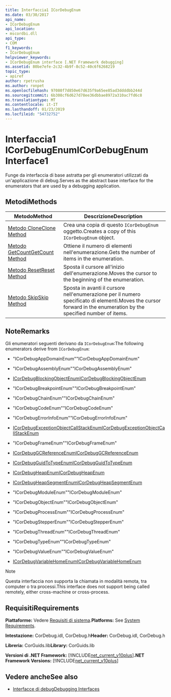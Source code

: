 ```yaml
---
title: Interfaccia1 ICorDebugEnum
ms.date: 03/30/2017
api_name:
- ICorDebugEnum
api_location:
- mscordbi.dll
api_type:
- COM
f1_keywords:
- ICorDebugEnum
helpviewer_keywords:
- ICorDebugEnum interface [.NET Framework debugging]
ms.assetid: 80be7efe-2c32-4b9f-8c52-40c6f6268219
topic_type:
- apiref
author: rpetrusha
ms.author: ronpet
ms.openlocfilehash: 97080f7d850e67d635f9a65ee85ad3ddddbb244d
ms.sourcegitcommit: 6b308cf6d627d78ee36dbbae8972a310ac7fd6c8
ms.translationtype: MT
ms.contentlocale: it-IT
ms.lasthandoff: 01/23/2019
ms.locfileid: "54732752"
---
```

# <a name="icordebugenum-interface1"></a><span data-ttu-id="60f13-102">Interfaccia1 ICorDebugEnum</span><span class="sxs-lookup"><span data-stu-id="60f13-102">ICorDebugEnum Interface1</span></span>
<span data-ttu-id="60f13-103">Funge da interfaccia di base astratta per gli enumeratori utilizzati da un'applicazione di debug.</span><span class="sxs-lookup"><span data-stu-id="60f13-103">Serves as the abstract base interface for the enumerators that are used by a debugging application.</span></span>  
  
## <a name="methods"></a><span data-ttu-id="60f13-104">Metodi</span><span class="sxs-lookup"><span data-stu-id="60f13-104">Methods</span></span>  
  
|<span data-ttu-id="60f13-105">Metodo</span><span class="sxs-lookup"><span data-stu-id="60f13-105">Method</span></span>|<span data-ttu-id="60f13-106">Descrizione</span><span class="sxs-lookup"><span data-stu-id="60f13-106">Description</span></span>|  
|------------|-----------------|  
|[<span data-ttu-id="60f13-107">Metodo Clone</span><span class="sxs-lookup"><span data-stu-id="60f13-107">Clone Method</span></span>](../../../../docs/framework/unmanaged-api/debugging/icordebugenum-clone-method.md)|<span data-ttu-id="60f13-108">Crea una copia di questo `ICorDebugEnum` oggetto.</span><span class="sxs-lookup"><span data-stu-id="60f13-108">Creates a copy of this `ICorDebugEnum` object.</span></span>|  
|[<span data-ttu-id="60f13-109">Metodo GetCount</span><span class="sxs-lookup"><span data-stu-id="60f13-109">GetCount Method</span></span>](../../../../docs/framework/unmanaged-api/debugging/icordebugenum-getcount-method.md)|<span data-ttu-id="60f13-110">Ottiene il numero di elementi nell'enumerazione.</span><span class="sxs-lookup"><span data-stu-id="60f13-110">Gets the number of items in the enumeration.</span></span>|  
|[<span data-ttu-id="60f13-111">Metodo Reset</span><span class="sxs-lookup"><span data-stu-id="60f13-111">Reset Method</span></span>](../../../../docs/framework/unmanaged-api/debugging/icordebugenum-reset-method.md)|<span data-ttu-id="60f13-112">Sposta il cursore all'inizio dell'enumerazione.</span><span class="sxs-lookup"><span data-stu-id="60f13-112">Moves the cursor to the beginning of the enumeration.</span></span>|  
|[<span data-ttu-id="60f13-113">Metodo Skip</span><span class="sxs-lookup"><span data-stu-id="60f13-113">Skip Method</span></span>](../../../../docs/framework/unmanaged-api/debugging/icordebugenum-skip-method.md)|<span data-ttu-id="60f13-114">Sposta in avanti il cursore nell'enumerazione per il numero specificato di elementi.</span><span class="sxs-lookup"><span data-stu-id="60f13-114">Moves the cursor forward in the enumeration by the specified number of items.</span></span>|  
  
## <a name="remarks"></a><span data-ttu-id="60f13-115">Note</span><span class="sxs-lookup"><span data-stu-id="60f13-115">Remarks</span></span>  
 <span data-ttu-id="60f13-116">Gli enumeratori seguenti derivano da `ICorDebugEnum`:</span><span class="sxs-lookup"><span data-stu-id="60f13-116">The following enumerators derive from `ICorDebugEnum`:</span></span>  
  
-   <span data-ttu-id="60f13-117">"ICorDebugAppDomainEnum"</span><span class="sxs-lookup"><span data-stu-id="60f13-117">"ICorDebugAppDomainEnum"</span></span>  
  
-   <span data-ttu-id="60f13-118">"ICorDebugAssemblyEnum"</span><span class="sxs-lookup"><span data-stu-id="60f13-118">"ICorDebugAssemblyEnum"</span></span>  
  
-   [<span data-ttu-id="60f13-119">ICorDebugBlockingObjectEnum</span><span class="sxs-lookup"><span data-stu-id="60f13-119">ICorDebugBlockingObjectEnum</span></span>](../../../../docs/framework/unmanaged-api/debugging/icordebugblockingobjectenum-interface.md)  
  
-   <span data-ttu-id="60f13-120">"ICorDebugBreakpointEnum"</span><span class="sxs-lookup"><span data-stu-id="60f13-120">"ICorDebugBreakpointEnum"</span></span>  
  
-   <span data-ttu-id="60f13-121">"ICorDebugChainEnum"</span><span class="sxs-lookup"><span data-stu-id="60f13-121">"ICorDebugChainEnum"</span></span>  
  
-   <span data-ttu-id="60f13-122">"ICorDebugCodeEnum"</span><span class="sxs-lookup"><span data-stu-id="60f13-122">"ICorDebugCodeEnum"</span></span>  
  
-   <span data-ttu-id="60f13-123">"ICorDebugErrorInfoEnum"</span><span class="sxs-lookup"><span data-stu-id="60f13-123">"ICorDebugErrorInfoEnum"</span></span>  
  
-   [<span data-ttu-id="60f13-124">ICorDebugExceptionObjectCallStackEnum</span><span class="sxs-lookup"><span data-stu-id="60f13-124">ICorDebugExceptionObjectCallStackEnum</span></span>](../../../../docs/framework/unmanaged-api/debugging/icordebugexceptionobjectcallstackenum-interface.md)  
  
-   <span data-ttu-id="60f13-125">"ICorDebugFrameEnum"</span><span class="sxs-lookup"><span data-stu-id="60f13-125">"ICorDebugFrameEnum"</span></span>  
  
-   [<span data-ttu-id="60f13-126">ICorDebugGCReferenceEnum</span><span class="sxs-lookup"><span data-stu-id="60f13-126">ICorDebugGCReferenceEnum</span></span>](../../../../docs/framework/unmanaged-api/debugging/icordebuggcreferenceenum-interface.md)  
  
-   [<span data-ttu-id="60f13-127">ICorDebugGuidToTypeEnum</span><span class="sxs-lookup"><span data-stu-id="60f13-127">ICorDebugGuidToTypeEnum</span></span>](../../../../docs/framework/unmanaged-api/debugging/icordebugguidtotypeenum-interface.md)  
  
-   [<span data-ttu-id="60f13-128">ICorDebugHeapEnum</span><span class="sxs-lookup"><span data-stu-id="60f13-128">ICorDebugHeapEnum</span></span>](../../../../docs/framework/unmanaged-api/debugging/icordebugheapenum-interface.md)  
  
-   [<span data-ttu-id="60f13-129">ICorDebugHeapSegmentEnum</span><span class="sxs-lookup"><span data-stu-id="60f13-129">ICorDebugHeapSegmentEnum</span></span>](../../../../docs/framework/unmanaged-api/debugging/icordebugheapsegmentenum-interface.md)  
  
-   <span data-ttu-id="60f13-130">"ICorDebugModuleEnum"</span><span class="sxs-lookup"><span data-stu-id="60f13-130">"ICorDebugModuleEnum"</span></span>  
  
-   <span data-ttu-id="60f13-131">"ICorDebugObjectEnum"</span><span class="sxs-lookup"><span data-stu-id="60f13-131">"ICorDebugObjectEnum"</span></span>  
  
-   <span data-ttu-id="60f13-132">"ICorDebugProcessEnum"</span><span class="sxs-lookup"><span data-stu-id="60f13-132">"ICorDebugProcessEnum"</span></span>  
  
-   <span data-ttu-id="60f13-133">"ICorDebugStepperEnum"</span><span class="sxs-lookup"><span data-stu-id="60f13-133">"ICorDebugStepperEnum"</span></span>  
  
-   <span data-ttu-id="60f13-134">"ICorDebugThreadEnum"</span><span class="sxs-lookup"><span data-stu-id="60f13-134">"ICorDebugThreadEnum"</span></span>  
  
-   <span data-ttu-id="60f13-135">"ICorDebugTypeEnum"</span><span class="sxs-lookup"><span data-stu-id="60f13-135">"ICorDebugTypeEnum"</span></span>  
  
-   <span data-ttu-id="60f13-136">"ICorDebugValueEnum"</span><span class="sxs-lookup"><span data-stu-id="60f13-136">"ICorDebugValueEnum"</span></span>  
  
-   [<span data-ttu-id="60f13-137">ICorDebugVariableHomeEnum</span><span class="sxs-lookup"><span data-stu-id="60f13-137">ICorDebugVariableHomeEnum</span></span>](../../../../docs/framework/unmanaged-api/debugging/icordebugvariablehomeenum-interface.md)  
  
> [!NOTE]
>  <span data-ttu-id="60f13-138">Questa interfaccia non supporta la chiamata in modalità remota, tra computer o tra processi.</span><span class="sxs-lookup"><span data-stu-id="60f13-138">This interface does not support being called remotely, either cross-machine or cross-process.</span></span>  
  
## <a name="requirements"></a><span data-ttu-id="60f13-139">Requisiti</span><span class="sxs-lookup"><span data-stu-id="60f13-139">Requirements</span></span>  
 <span data-ttu-id="60f13-140">**Piattaforme:** Vedere [Requisiti di sistema](../../../../docs/framework/get-started/system-requirements.md).</span><span class="sxs-lookup"><span data-stu-id="60f13-140">**Platforms:** See [System Requirements](../../../../docs/framework/get-started/system-requirements.md).</span></span>  
  
 <span data-ttu-id="60f13-141">**Intestazione:** CorDebug.idl, CorDebug.h</span><span class="sxs-lookup"><span data-stu-id="60f13-141">**Header:** CorDebug.idl, CorDebug.h</span></span>  
  
 <span data-ttu-id="60f13-142">**Libreria:** CorGuids.lib</span><span class="sxs-lookup"><span data-stu-id="60f13-142">**Library:** CorGuids.lib</span></span>  
  
 <span data-ttu-id="60f13-143">**Versioni di .NET Framework:** [!INCLUDE[net_current_v10plus](../../../../includes/net-current-v10plus-md.md)]</span><span class="sxs-lookup"><span data-stu-id="60f13-143">**.NET Framework Versions:** [!INCLUDE[net_current_v10plus](../../../../includes/net-current-v10plus-md.md)]</span></span>  
  
## <a name="see-also"></a><span data-ttu-id="60f13-144">Vedere anche</span><span class="sxs-lookup"><span data-stu-id="60f13-144">See also</span></span>
- [<span data-ttu-id="60f13-145">Interfacce di debug</span><span class="sxs-lookup"><span data-stu-id="60f13-145">Debugging Interfaces</span></span>](../../../../docs/framework/unmanaged-api/debugging/debugging-interfaces.md)
